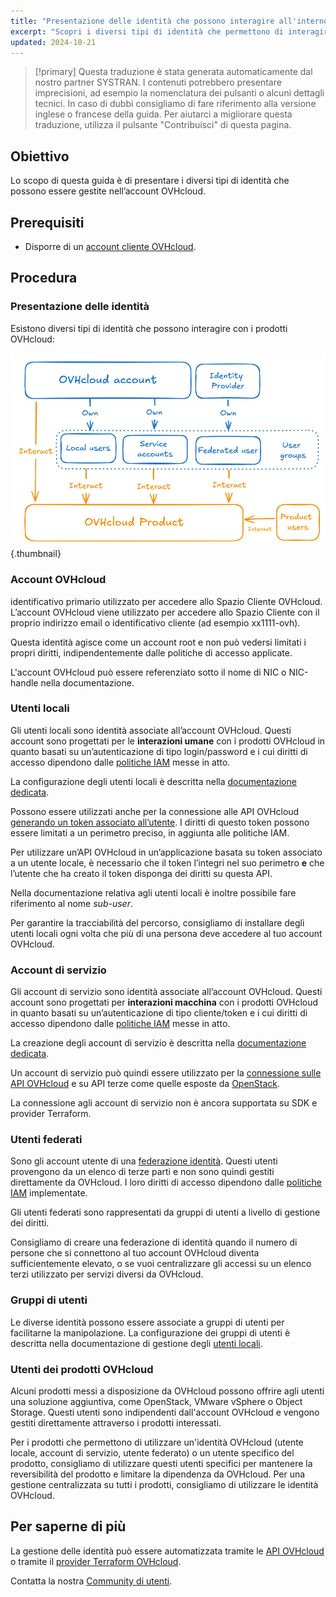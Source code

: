 ```yaml
---
title: "Presentazione delle identità che possono interagire all'interno di un account OVHcloud"
excerpt: "Scopri i diversi tipi di identità che permettono di interagire con un prodotto OVHcloud"
updated: 2024-10-21
---
```


> [!primary]
> Questa traduzione è stata generata automaticamente dal nostro partner SYSTRAN. I contenuti potrebbero presentare imprecisioni, ad esempio la nomenclatura dei pulsanti o alcuni dettagli tecnici. In caso di dubbi consigliamo di fare riferimento alla versione inglese o francese della guida. Per aiutarci a migliorare questa traduzione, utilizza il pulsante "Contribuisci" di questa pagina.
>

## Obiettivo

Lo scopo di questa guida è di presentare i diversi tipi di identità che possono essere gestite nell’account OVHcloud.

## Prerequisiti

- Disporre di un [account cliente OVHcloud](/pages/account_and_service_management/account_information/ovhcloud-account-creation).

## Procedura

### Presentazione delle identità

Esistono diversi tipi di identità che possono interagire con i prodotti OVHcloud:

![identities-types](images/identities_types.png){.thumbnail}

### Account OVHcloud

identificativo primario utilizzato per accedere allo Spazio Cliente OVHcloud. L’account OVHcloud viene utilizzato per accedere allo Spazio Cliente con il proprio indirizzo email o identificativo cliente (ad esempio xx1111-ovh).

Questa identità agisce come un account root e non può vedersi limitati i propri diritti, indipendentemente dalle politiche di accesso applicate.

L'account OVHcloud può essere referenziato sotto il nome di NIC o NIC-handle nella documentazione.

### Utenti locali

Gli utenti locali sono identità associate all’account OVHcloud. Questi account sono progettati per le **interazioni umane** con i prodotti OVHcloud in quanto basati su un’autenticazione di tipo login/password e i cui diritti di accesso dipendono dalle [politiche IAM](/pages/account_and_service_management/account_information/iam-policy-ui) messe in atto.

La configurazione degli utenti locali è descritta nella [documentazione dedicata](/pages/account_and_service_management/account_information/ovhcloud-users-management).

Possono essere utilizzati anche per la connessione alle API OVHcloud [generando un token associato all’utente](/pages/manage_and_operate/api/first-steps). I diritti di questo token possono essere limitati a un perimetro preciso, in aggiunta alle politiche IAM.

Per utilizzare un’API OVHcloud in un’applicazione basata su token associato a un utente locale, è necessario che il token l’integri nel suo perimetro **e** che l’utente che ha creato il token disponga dei diritti su questa API.

Nella documentazione relativa agli utenti locali è inoltre possibile fare riferimento al nome *sub-user*.

Per garantire la tracciabilità del percorso, consigliamo di installare degli utenti locali ogni volta che più di una persona deve accedere al tuo account OVHcloud.

### Account di servizio

Gli account di servizio sono identità associate all’account OVHcloud. Questi account sono progettati per **interazioni macchina** con i prodotti OVHcloud in quanto basati su un’autenticazione di tipo cliente/token e i cui diritti di accesso dipendono dalle [politiche IAM](/pages/account_and_service_management/account_information/iam-policy-ui) messe in atto.

La creazione degli account di servizio è descritta nella [documentazione dedicata](/pages/manage_and_operate/api/manage-service-account).

Un account di servizio può quindi essere utilizzato per la [connessione sulle API OVHcloud](/pages/account_and_service_management/account_information/authenticate-api-with-service-account) e su API terze come quelle esposte da [OpenStack](/pages/manage_and_operate/iam/authenticate-api-openstack-with-service-account).

La connessione agli account di servizio non è ancora supportata su SDK e provider Terraform.

### Utenti federati

Sono gli account utente di una [federazione identità](/products/manage-operate-user-federation). Questi utenti provengono da un elenco di terze parti e non sono quindi gestiti direttamente da OVHcloud. I loro diritti di accesso dipendono dalle [politiche IAM](/pages/account_and_service_management/account_information/iam-policy-ui) implementate.

Gli utenti federati sono rappresentati da gruppi di utenti a livello di gestione dei diritti.

Consigliamo di creare una federazione di identità quando il numero di persone che si connettono al tuo account OVHcloud diventa sufficientemente elevato, o se vuoi centralizzare gli accessi su un elenco terzi utilizzato per servizi diversi da OVHcloud.

### Gruppi di utenti

Le diverse identità possono essere associate a gruppi di utenti per facilitarne la manipolazione.
La configurazione dei gruppi di utenti è descritta nella documentazione di gestione degli [utenti locali](/pages/account_and_service_management/account_information/ovhcloud-users-management).

### Utenti dei prodotti OVHcloud

Alcuni prodotti messi a disposizione da OVHcloud possono offrire agli utenti una soluzione aggiuntiva, come OpenStack, VMware vSphere o Object Storage.
Questi utenti sono indipendenti dall'account OVHcloud e vengono gestiti direttamente attraverso i prodotti interessati.

Per i prodotti che permettono di utilizzare un'identità OVHcloud (utente locale, account di servizio, utente federato) o un utente specifico del prodotto, consigliamo di utilizzare questi utenti specifici per mantenere la reversibilità del prodotto e limitare la dipendenza da OVHcloud.
Per una gestione centralizzata su tutti i prodotti, consigliamo di utilizzare le identità OVHcloud.

## Per saperne di più <a name="go-further"></a>

La gestione delle identità può essere automatizzata tramite le [API OVHcloud](/pages/manage_and_operate/api/first-steps) o tramite il [provider Terraform OVHcloud](/pages/manage_and_operate/terraform/terraform-at-ovhcloud).

Contatta la nostra [Community di utenti](/links/community).